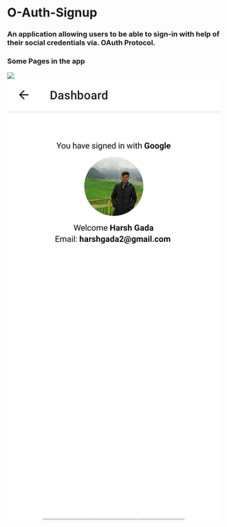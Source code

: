 # O-Auth-Signup

### An application allowing users to be able to sign-in with help of their social credentials via. OAuth Protocol.

### Some Pages in the app

![](./assets/signupHome.PNG)
![](./assets/dashboard.jpeg)
